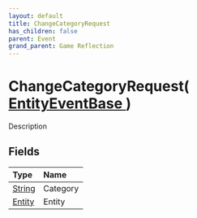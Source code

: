 ```yaml
---
layout: default
title: ChangeCategoryRequest
has_children: false
parent: Event
grand_parent: Game Reflection
---
```

# ChangeCategoryRequest( [ EntityEventBase ](/docs/game-reflection/events/entity_event_base) )
Description 

## Fields

| Type | Name |
|:-------------|:--------------|
| [String](/docs/game-reflection/components/string) | Category |
| [Entity](/docs/game-reflection/classes/entity) | Entity |

